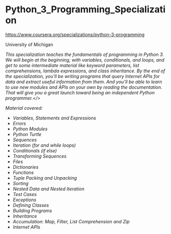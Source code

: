 # Python_3_Programming_Specialization

https://www.coursera.org/specializations/python-3-programming

University of Michigan

<i>This specialization teaches the fundamentals of programming in Python 3. We will begin at the beginning, with variables, conditionals, and loops, and get to some intermediate material like keyword parameters, list comprehensions, lambda expressions, and class inheritance.</i>
<i>By the end of the specialization, you’ll be writing programs that query Internet APIs for data and extract useful information from them. And you’ll be able to learn to use new modules and APIs on your own by reading the documentation. That will give you a great launch toward being an independent Python programmer.</>

Material covered:
<ul>
  <li>Variables, Statements and Expressions</li>
  <li>Errors</li>
  <li>Python Modules</li>
  <li>Python Turtle</li>
  <li>Sequences</li>
  <li>Iteration (for and while loops)</li>
  <li>Conditionals (if else)</li>
  <li>Transforming Sequences</li>
  <li>Files</li>
  <li>Dictionaries</li>
  <li>Functions</li>
  <li>Tuple Packing and Unpacking</li>
  <li>Sorting</li>
  <li>Nested Data and Nested Iteration</li>
  <li>Test Cases</li>
  <li>Exceptions</li>
  <li>Defining Classes</li>
  <li>Building Programs</li>
  <li>Inheritance</li>
  <li>Accumulation: Map, Filter, List Comprehension and Zip</li>
  <li>Internet APIs</li>
</ul>
